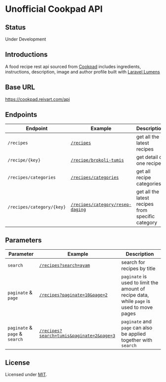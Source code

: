 # Unofficial Cookpad API
## Status
Under Development
## Introductions
A food recipe rest api sourced from <a href="https://cookpad.com" target="_BLANK">Cookpad</a> includes ingredients, instructions, description, image and author profile built with <a href="https://lumen.laravel.com/" target="_BLANK">Laravel Lumens</a>
## Base URL
https://cookpad.reivart.com/api
## Endpoints
| Endpoint                  | Example                                                                                             | Description                                             |
| ------------------------- | --------------------------------------------------------------------------------------------------- | ------------------------------------------------------ |
| `/recipes`                | [`/recipes`](https://cookpad.reivart.com/api/recipes)                                               | get all the latest recipes                             |
| `/recipe/{key}`           | [`/recipe/brokoli-tumis`](https://cookpad.reivart.com/api/recipe/brokoli-tumis)                     | get detail of one recipe                               |
| `/recipes/categories`     | [`/recipes/categories`](https://cookpad.reivart.com/api/recipes/categories)                         | get all recipe categories                               |
| `/recipes/category/{key}` | [`/recipes/category/resep-daging`](https://cookpad.reivart.com/api/recipes/category/resep-daging)   | get all the latest recipes from specific category   |
## Parameters
| Parameter                      | Example                                                                                                             | Description                                                                                 |
| -------------------------------| ------------------------------------------------------------------------------------------------------------------- | ------------------------------------------------------------------------------------------- |
| `search`                       | [`/recipes?search=ayam`](https://cookpad.reivart.com/api/recipes?search=ayam)                                       | search for recipes by title                                                              |
| `paginate` & `page`            | [`/recipes?paginate=10&page=2`](https://cookpad.reivart.com/api/recipes?paginate=10&page=2)                         | `paginate` is used to limit the amount of recipe data, while `page` is used to move pages   |
| `paginate` & `page` & `search` | [`/recipes?search=tumis&paginate=2&page=3`](https://cookpad.reivart.com/api/recipes?search=tumis&paginate=2&page=3) | `paginate` and `page` can also be applied together with `search`                             |
## License
Licensed under [MIT](https://opensource.org/licenses/MIT).
